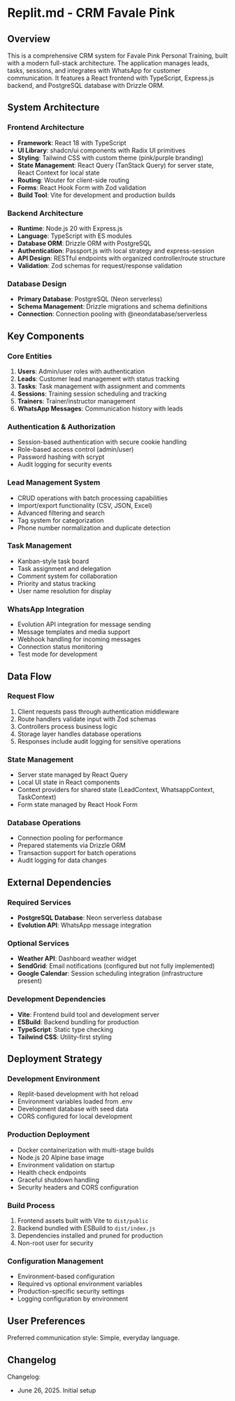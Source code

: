 # Replit.md - CRM Favale Pink

## Overview

This is a comprehensive CRM system for Favale Pink Personal Training, built with a modern full-stack architecture. The application manages leads, tasks, sessions, and integrates with WhatsApp for customer communication. It features a React frontend with TypeScript, Express.js backend, and PostgreSQL database with Drizzle ORM.

## System Architecture

### Frontend Architecture
- **Framework**: React 18 with TypeScript
- **UI Library**: shadcn/ui components with Radix UI primitives
- **Styling**: Tailwind CSS with custom theme (pink/purple branding)
- **State Management**: React Query (TanStack Query) for server state, React Context for local state
- **Routing**: Wouter for client-side routing
- **Forms**: React Hook Form with Zod validation
- **Build Tool**: Vite for development and production builds

### Backend Architecture
- **Runtime**: Node.js 20 with Express.js
- **Language**: TypeScript with ES modules
- **Database ORM**: Drizzle ORM with PostgreSQL
- **Authentication**: Passport.js with local strategy and express-session
- **API Design**: RESTful endpoints with organized controller/route structure
- **Validation**: Zod schemas for request/response validation

### Database Design
- **Primary Database**: PostgreSQL (Neon serverless)
- **Schema Management**: Drizzle migrations and schema definitions
- **Connection**: Connection pooling with @neondatabase/serverless

## Key Components

### Core Entities
1. **Users**: Admin/user roles with authentication
2. **Leads**: Customer lead management with status tracking
3. **Tasks**: Task management with assignment and comments
4. **Sessions**: Training session scheduling and tracking
5. **Trainers**: Trainer/instructor management
6. **WhatsApp Messages**: Communication history with leads

### Authentication & Authorization
- Session-based authentication with secure cookie handling
- Role-based access control (admin/user)
- Password hashing with scrypt
- Audit logging for security events

### Lead Management System
- CRUD operations with batch processing capabilities
- Import/export functionality (CSV, JSON, Excel)
- Advanced filtering and search
- Tag system for categorization
- Phone number normalization and duplicate detection

### Task Management
- Kanban-style task board
- Task assignment and delegation
- Comment system for collaboration
- Priority and status tracking
- User name resolution for display

### WhatsApp Integration
- Evolution API integration for message sending
- Message templates and media support
- Webhook handling for incoming messages
- Connection status monitoring
- Test mode for development

## Data Flow

### Request Flow
1. Client requests pass through authentication middleware
2. Route handlers validate input with Zod schemas
3. Controllers process business logic
4. Storage layer handles database operations
5. Responses include audit logging for sensitive operations

### State Management
- Server state managed by React Query
- Local UI state in React components
- Context providers for shared state (LeadContext, WhatsappContext, TaskContext)
- Form state managed by React Hook Form

### Database Operations
- Connection pooling for performance
- Prepared statements via Drizzle ORM
- Transaction support for batch operations
- Audit logging for data changes

## External Dependencies

### Required Services
- **PostgreSQL Database**: Neon serverless database
- **Evolution API**: WhatsApp message integration

### Optional Services
- **Weather API**: Dashboard weather widget
- **SendGrid**: Email notifications (configured but not fully implemented)
- **Google Calendar**: Session scheduling integration (infrastructure present)

### Development Dependencies
- **Vite**: Frontend build tool and development server
- **ESBuild**: Backend bundling for production
- **TypeScript**: Static type checking
- **Tailwind CSS**: Utility-first styling

## Deployment Strategy

### Development Environment
- Replit-based development with hot reload
- Environment variables loaded from .env
- Development database with seed data
- CORS configured for local development

### Production Deployment
- Docker containerization with multi-stage builds
- Node.js 20 Alpine base image
- Environment validation on startup
- Health check endpoints
- Graceful shutdown handling
- Security headers and CORS configuration

### Build Process
1. Frontend assets built with Vite to `dist/public`
2. Backend bundled with ESBuild to `dist/index.js`
3. Dependencies installed and pruned for production
4. Non-root user for security

### Configuration Management
- Environment-based configuration
- Required vs optional environment variables
- Production-specific security settings
- Logging configuration by environment

## User Preferences

Preferred communication style: Simple, everyday language.

## Changelog

Changelog:
- June 26, 2025. Initial setup